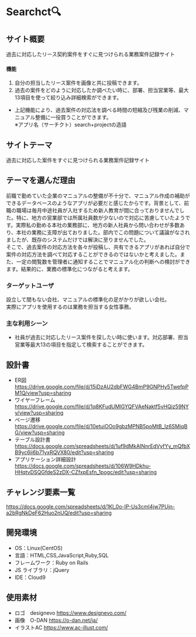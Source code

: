 # Searchct:mag:
## サイト概要
過去に対応したリース契約案件をすぐに見つけられる業務案件記録サイト
#### 機能
1. 自分の担当したリース案件を画像と共に投稿できます。
2. 過去の案件をどのように対応したか調べたい時に、部署、担当営業等、最大13項目を使って絞り込み詳細検索ができます。

- 上記機能により、過去案件の対応法を調べる時間の短縮及び残業の削減、マニュアル整備に一役買うことができます。
<br>※アプリ名（サーチクト）search+projectの造語

## サイトテーマ
過去に対応した案件をすぐに見つけられる業務案件記録サイト

## テーマを選んだ理由

前職で勤めていた企業のマニュアルの整備が不十分で、マニュアル作成の補助ができるデータベースのようなアプリが必要だと感じたからです。背景として、前職の職場は毎月中途社員が入社するため新人教育が間に合っておりませんでした。特に、地方の営業部では所属社員数が少ないので対応に苦慮していたようです。実際私の勤める本社の業務部に、地方の新人社員から問い合わせが多数あり、本社の業務に支障が出ておりました。部内でこの問題について議論がなされましたが、既存のシステムだけでは解決に至りませんでした。<br>そこで、過去案件の対応方法を各々が投稿し、共有できるアプリがあれば自分で案件の対応方法を調べて対応することができるのではないかと考えました。また、一定の閲覧数を管理者に通知することでマニュアル化の判断への検討ができます。結果的に、業務の標準化につながると考えます。

### ターゲットユーザ

設立して間もない会社、マニュアルの標準化の足がかりが欲しい会社。<br>実際にアプリを使用するのは業務を担当する女性事務。

### 主な利用シーン
- 社員が過去に対応したリース案件を探したい時に使います。対応部署、担当営業等最大13の項目を指定して検索することができます。

## 設計書
- ER図<br>https://drive.google.com/file/d/15jDzAU2dbFWG4BmP9GNPHy5TwefpPM1Q/view?usp=sharing
- ワイヤーフレーム<br>https://drive.google.com/file/d/1q8KFudUMlGYQFVAeNaktf5vHQjz59NYy/view?usp=sharing
- ページ遷移<br>https://drive.google.com/file/d/10etuiOOo9gbzMPNB5poMtB_Iz6SMiqBG/view?usp=sharing
- テーブル設計書<br>https://docs.google.com/spreadsheets/d/1uf9dMkAINnrEdVyfYy_mQfbXB9yc6ii6b71yxRQVX80/edit?usp=sharing
- アプリケーション詳細設計<br>https://docs.google.com/spreadsheets/d/106W9HDkhu-HHqtvDSQGfdeS2zDX-CZfxpEsfn_1pogc/edit?usp=sharing

## チャレンジ要素一覧

https://docs.google.com/spreadsheets/d/1Kl_0o-IP-Us3cmI4jw7PUjn-a2bRgNkDeF62Huo2nUQ/edit?usp=sharing

## 開発環境

- OS：Linux(CentOS)
- 言語：HTML,CSS,JavaScript,Ruby,SQL
- フレームワーク：Ruby on Rails
- JS ライブラリ：jQuery
- IDE：Cloud9

## 使用素材

- ロゴ　designevo https://www.designevo.com/
- 画像　O-DAN https://o-dan.net/ja/
- イラストAC  https://www.ac-illust.com/